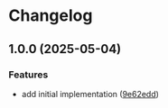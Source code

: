 # Changelog

## 1.0.0 (2025-05-04)


### Features

* add initial implementation ([9e62edd](https://github.com/balintbrews/use-trailing-async/commit/9e62edd0ea538ed622ddc95c81e787ed5856b150))
